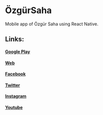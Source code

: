 ﻿# ÖzgürSaha
Mobile app of Özgür Saha using React Native.


## Links:
#### [Google Play](https://play.google.com/store/apps/details?id=com.kurkix.ozgursaha)   
#### [Web](https://ozgursaha.com) 
#### [Facebook](https://www.facebook.com/ozgursahacom/)
 #### [Twitter](https://twitter.com/OzgurSaha)
#### [Instagram](https://www.instagram.com/ozgursaha/)
#### [Youtube](https://www.youtube.com/channel/UCycr99a1iI5maDOY5uH7R0w/)
